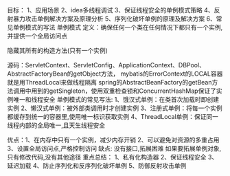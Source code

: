 目标： 1、应用场景 2、idea多线程调试 3、保证线程安全的单例模式策略 4、反射暴力攻击单例解决方案及原理分析 5、序列化破坏单例的原理及解决方案 6、常见单例模式的写法 单例模式
定义：确保任何一个类在任何情况下都只有一个实例,并提供一个全局访问点

隐藏其所有的构造方法(只有一个实例)

源码：ServletContext、ServletConfig、ApplicationContext、DBPool、
    AbstractFactoryBean的getObject方法，
    mybatis的ErrorContext的LOCAL容器就是用ThreadLocal来做线程隔离
    spring的AbstractBeanFactory的getBean方法调用中用到的getSingleton，使用双重检查锁和ConcurrentHashMap保证了实例唯一和线程安全
单例模式的常见写法:
1、饿汉式单例：在类首次加载时即创建实例 
2、懒汉式单例：被外部类调用时才创建实例 
3、注册式单例：将每一个实例都缓存到统一的容器里,使用唯一标识获取实例 
4、ThreadLocal单例：保证同一线程内部的全局唯一,且天生线程安全

优点：1、在内存中只有一个实例，减少内存开销
     2、可以避免对资源的多重占用
     3、设置全局访问点,严格控制访问
缺点: 没有接口,拓展困难
      如果要拓展单例对象,只有修改代码,没有其他途径
重点总结：
  1、私有化构造器
  2、保证线程安全
  3、延迟加载
  4、防止序列化和反序列化破坏单例
  5、防御反射攻击单例
